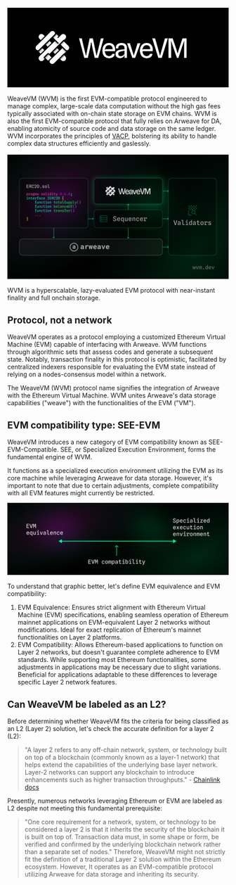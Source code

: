 ![img](./profile/bg.png)

WeaveVM (WVM) is the first EVM-compatible protocol engineered to manage complex, large-scale data computation without the high gas fees typically associated with on-chain state storage on EVM chains. WVM is also the first EVM-compatible protocol that fully relies on Arweave for DA, enabling atomicity of source code and data storage on the same ledger. WVM incorporates the principles of [VACP](https://docs.wvm.dev/discover-weavevm/weavevm-and-vacp), bolstering its ability to handle complex data structures efficiently and gaslessly.

![img](./profile/diagram.png)

WVM is a hyperscalable, lazy-evaluated EVM protocol with near-instant finality and full onchain storage.

## Protocol, not a network
WeaveVM operates as a protocol employing a customized Ethereum Virtual Machine (EVM) capable of interfacing with Arweave. WVM functions through algorithmic sets that assess codes and generate a subsequent state. Notably, transaction finality in this protocol is optimistic, facilitated by centralized indexers responsible for evaluating the EVM state instead of relying on a nodes-consensus model within a network.

The WeaveVM (WVM) protocol name signifies the integration of Arweave with the Ethereum Virtual Machine. WVM unites Arweave's data storage capabilities ("weave") with the functionalities of the EVM ("VM").

## EVM compatibility type: SEE-EVM
WeaveVM introduces a new category of EVM compatibility known as SEE-EVM-Compatible. SEE, or Specialized Execution Environment, forms the fundamental engine of WVM.

It functions as a specialized execution environment utilizing the EVM as its core machine while leveraging Arweave for data storage. However, it's important to note that due to certain adjustments, complete compatibility with all EVM features might currently be restricted.

![img](./profile/scale.png)

To understand that graphic better, let's define EVM equivalence and EVM compatibility:

1. EVM Equivalence: Ensures strict alignment with Ethereum Virtual Machine (EVM) specifications, enabling seamless operation of Ethereum mainnet applications on EVM-equivalent Layer 2 networks without modifications. Ideal for exact replication of Ethereum's mainnet functionalities on Layer 2 platforms.
2. EVM Compatibility: Allows Ethereum-based applications to function on Layer 2 networks, but doesn't guarantee complete adherence to EVM standards. While supporting most Ethereum functionalities, some adjustments in applications may be necessary due to slight variations. Beneficial for applications adaptable to these differences to leverage specific Layer 2 network features.

## Can WeaveVM be labeled as an L2?
Before determining whether WeaveVM fits the criteria for being classified as an L2 (Layer 2) solution, let's check the accurate definition for a layer 2 (L2):

> "A layer 2 refers to any off-chain network, system, or technology built on top of a blockchain (commonly known as a layer-1 network) that helps extend the capabilities of the underlying base layer network. Layer-2 networks can support any blockchain to introduce enhancements such as higher transaction throughputs." - [Chainlink docs](https://chain.link/education-hub/what-is-layer-2)

Presently, numerous networks leveraging Ethereum or EVM are labeled as L2 despite not meeting this fundamental prerequisite:

> "One core requirement for a network, system, or technology to be considered a layer 2 is that it inherits the security of the blockchain it is built on top of. Transaction data must, in some shape or form, be verified and confirmed by the underlying blockchain network rather than a separate set of nodes."
Therefore, WeaveVM might not strictly fit the definition of a traditional Layer 2 solution within the Ethereum ecosystem. However, It operates as an EVM-compatible protocol utilizing Arweave for data storage and inheriting its security.
